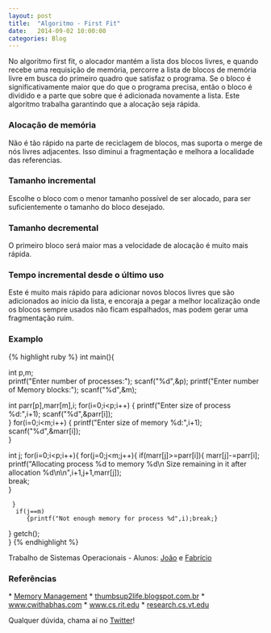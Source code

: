 ```yaml
---
layout: post
title:  "Algoritmo - First Fit"
date:   2014-09-02 10:00:00
categories: Blog
---
```


No algoritmo first fit, o alocador mantém a lista dos blocos livres, e quando recebe uma requisição de memória, percorre a lista de blocos de memória livre em busca do primeiro quadro que satisfaz o programa. Se o bloco é significativamente maior que do que o programa precisa, então o bloco é dividido e a parte que sobre que é adicionada novamente a lista.
Este algoritmo trabalha garantindo que a alocação seja rápida.

<h3>Alocação de memória</h3>
Não é tão rápido na parte de reciclagem de blocos, mas suporta o merge de nós livres adjacentes. Isso diminui a fragmentação e melhora a localidade das referencias.

<h3>Tamanho incremental</h3>
Escolhe o bloco com o menor tamanho possível de ser alocado, para ser suficientemente o tamanho do bloco desejado.

<h3>Tamanho decremental</h3>
O primeiro bloco será maior mas a velocidade de alocação é muito mais rápida.

<h3>Tempo incremental desde o último uso</h3>
Este é muito mais rápido para adicionar novos blocos livres que são adicionados ao inicio da lista, e encoraja a pegar a melhor localização onde os blocos sempre usados não ficam espalhados, mas podem gerar uma fragmentação ruim.

<h3>Examplo</h3>
{% highlight ruby %}
int main(){

   int p,m;  
   printf("Enter number of processes:");
   scanf("%d",&p);
   printf("Enter number of Memory blocks:");
   scanf("%d",&m);
   
   int parr[p],marr[m],i;
   for(i=0;i<p;i++)
   {
     printf("Enter size of process %d:",i+1);
     scanf("%d",&parr[i]);      
   }
   for(i=0;i<m;i++)
   {
     printf("Enter size of memory %d:",i+1);
     scanf("%d",&marr[i]);      
   }
   
   int j;
   for(i=0;i<p;i++){
       for(j=0;j<m;j++){
         if(marr[j]>=parr[i]){
              marr[j]-=parr[i];
              printf("Allocating process %d to memory %d\n Size remaining in it after allocation %d\n\n",i+1,j+1,marr[j]);   
              break;            
         }  
         
        
     }    
      if(j==m)
         {printf("Not enough memory for process %d",i);break;}        
   }
  getch();  
}
{% endhighlight %}

Trabalho de Sistemas Operacionais - Alunos: <a href="https://github.com/schmittjoaopedro">João</a> e <a href="https://github.com/FabricioRonchi">Fabrício</a> 

<h3>Referências</h3>
* <a href="http://www.memorymanagement.org/mmref/alloc.html">Memory Management</a>
* <a href="http://thumbsup2life.blogspot.com.br/2011/02/best-fit-first-fit-and-worst-fit-memory.html">thumbsup2life.blogspot.com.br</a>
* <a href="http://www.cwithabhas.com/2012/04/first-fit-program-in-c-language-memory.html">www.cwithabhas.com</a>
* <a href="http://www.cs.rit.edu/~ark/lectures/gc/03_03_02.html">www.cs.rit.edu</a>
* <a href="http://research.cs.vt.edu/AVresearch/MMtutorial/FirstFit.php">research.cs.vt.edu</a>

Qualquer dúvida, chama aí no <a href="https://twitter.com/realronchi" target="blank">Twitter</a>!
